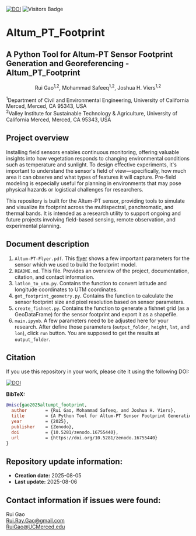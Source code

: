 [![DOI](https://zenodo.org/badge/DOI/10.5281/zenodo.16755440.svg)](https://doi.org/10.5281/zenodo.16755440)
![Visitors Badge](https://visitor-badge.laobi.icu/badge?page_id=RuiGao9.Altum_PT_Footprint)

# Altum_PT_Footprint
## A Python Tool for Altum-PT Sensor Footprint Generation and Georeferencing - Altum_PT_Footprint
<p align="center">Rui Gao<sup>1,2</sup>, Mohammad Safeeq<sup>1,2</sup>, Joshua H. Viers<sup>1,2</sup></p>
<sup>1</sup>Department of Civil and Environmental Engineering, University of California Merced, Merced, CA 95343, USA<br>
<sup>2</sup>Valley Institute for Sustainable Technology & Agriculture, University of California Merced, Merced, CA 95343, USA<br>

## Project overview
<p>Installing field sensors enables continuous monitoring, offering valuable insights into how vegetation responds to changing environmental conditions such as temperature and sunlight. To design effective experiments, it's important to understand the sensor's field of view—specifically, how much area it can observe and what types of features it will capture. Pre-field modeling is especially useful for planning in environments that may pose physical hazards or logistical challenges for researchers.</p>
<p>This repository is built for the Altum-PT sensor, providing tools to simulate and visualize its footprint across the multispectral, panchromatic, and thermal bands. It is intended as a research utility to support ongoing and future projects involving field-based sensing, remote observation, and experimental planning.</p>

## Document description
1. `Altum-PT-Flyer.pdf`. This [flyer](chrome-extension://efaidnbmnnnibpcajpcglclefindmkaj/https://ageagle.com/wp-content/uploads/2022/07/AgEagle-Altum-PT-Brochure-EN.pdf) shows a few important parameters for the sensor which we used to build the footprint model.
2. `README.md`. This file. Provides an overview of the project, documentation, citation, and contact information.
3. `latlon_to_utm.py`. Contains the function to convert latitude and longitude coordinates to UTM coordinates.
4. `get_footprint_geometry.py`. Contains the function to calculate the sensor footprint size and pixel resolution based on sensor parameters.
5. `create_fishnet.py`. Contains the function to generate a fishnet grid (as a GeoDataFrame) for the sensor footprint and export it as a shapefile.
6. `main.ipynb`. A few parameters need to be adjusted here for your research. After define those parameters (`output_folder`, `height`, `lat`, and `lon`), click `run` button. You are supposed to get the results at `output_folder`.

## Citation
If you use this repository in your work, please cite it using the following DOI:

[![DOI](https://zenodo.org/badge/DOI/10.5281/zenodo.16755440.svg)](https://doi.org/10.5281/zenodo.16755440)

**BibTeX:**
```bibtex
@misc{gao2025altumpt_footprint,
  author       = {Rui Gao, Mohammad Safeeq, and Joshua H. Viers},
  title        = {A Python Tool for Altum-PT Sensor Footprint Generation and Georeferencing – Altum_PT_Footprint},
  year         = {2025},
  publisher    = {Zenodo},
  doi          = {10.5281/zenodo.16755440},
  url          = {https://doi.org/10.5281/zenodo.16755440}
}
```

## Repository update information:
- **Creation date:** 2025-08-05
- **Last update:** 2025-08-06

## Contact information if issues were found:
Rui Gao<br>
Rui.Ray.Gao@gmail.com<br>
RuiGao@UCMerced.edu